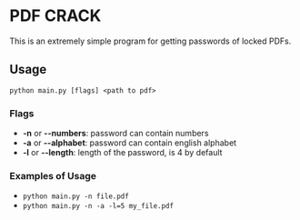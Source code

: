 # PDF CRACK
This is an extremely simple program for getting passwords of locked PDFs.

## Usage
`python main.py [flags] <path to pdf>`

### Flags
* **-n** or **--numbers**: password can contain numbers
* **-a** or **--alphabet**: password can contain english alphabet
* **-l** or **--length**: length of the password, is 4 by default

### Examples of Usage
* `python main.py -n file.pdf`
* `python main.py -n -a -l=5 my_file.pdf`

